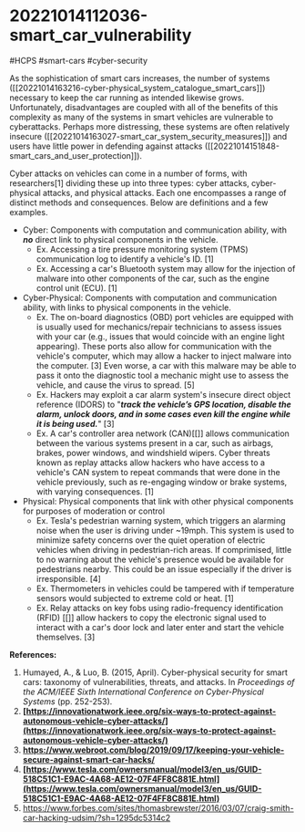 # 20221014112036-smart_car_vulnerability

#HCPS #smart-cars #cyber-security 

As the sophistication of smart cars increases, the number of systems ([[20221014163216-cyber-physical_system_catalogue_smart_cars]]) necessary to keep the car running as intended likewise grows. Unfortunately, disadvantages are coupled with all of the benefits of this complexity as many of the systems in smart vehicles are vulnerable to cyberattacks. Perhaps more distressing, these systems are often relatively insecure ([[20221014163027-smart_car_system_security_measures]]) and users have little power in defending against attacks ([[20221014151848-smart_cars_and_user_protection]]).

Cyber attacks on vehicles can come in a number of forms, with researchers[1] dividing these up into three types: cyber attacks, cyber-physical attacks, and physical attacks. Each one encompasses a range of distinct methods and consequences. Below are definitions and a few examples.

* Cyber: Components with computation and communication ability, with ***no*** direct link to physical components in the vehicle.
	* Ex. Accessing a tire pressure monitoring system (TPMS) communication log to identify a vehicle's ID. [1]
	* Ex. Accessing a car's Bluetooth system may allow for the injection of malware into other components of the car, such as the engine control unit (ECU). [1]
* Cyber-Physical: Components with computation and communication ability, with links to physical components in the vehicle.
	* Ex. The on-board diagnostics (OBD) port vehicles are equipped with is usually used for mechanics/repair technicians to assess issues with your car (e.g., issues that would coincide with an engine light appearing). These ports also allow for  communication with the vehicle's computer, which may allow a hacker to inject malware into the computer. [3] Even worse, a car with this malware may be able to pass it onto the diagnostic tool a mechanic might use to assess the vehicle, and cause the virus to spread. [5]
	* Ex. Hackers may exploit a car alarm system's insecure direct object reference (IDORS) to "***track the vehicle’s GPS location, disable the alarm, unlock doors, and in some cases even kill the engine while it is being used.***" [3]
	* Ex. A car's controller area network (CAN)[[]] allows communication between the various systems present in a car, such as airbags, brakes, power windows, and windshield wipers. Cyber threats known as replay attacks allow hackers who have access to a vehicle's CAN system to repeat commands that were done in the vehicle previously, such as re-engaging window or brake systems, with varying consequences. [1]
* Physical: Physical components that link with other physical components for purposes of moderation or control
	* Ex. Tesla's pedestrian warning system, which triggers an alarming noise when the user is driving under ~19mph. This system is used to minimize safety concerns over the quiet operation of electric vehicles when driving in pedestrian-rich areas. If comprimised, little to no warning about the vehicle's presence would be available for pedestrians nearby. This could be an issue especially if the driver is irresponsible. [4]
	* Ex. Thermometers in vehicles could be tampered with if temperature sensors would subjected to extreme cold or heat. [1]
	* Ex. Relay attacks on key fobs using radio-frequency identification (RFID) [[]] allow hackers to copy the electronic signal used to interact with a car's door lock and later enter and start the vehicle themselves. [3]

**References:**
1. Humayed, A., & Luo, B. (2015, April). Cyber-physical security for smart cars: taxonomy of vulnerabilities, threats, and attacks. In _Proceedings of the ACM/IEEE Sixth International Conference on Cyber-Physical Systems_ (pp. 252-253).
2. **[https://innovationatwork.ieee.org/six-ways-to-protect-against-autonomous-vehicle-cyber-attacks/](https://innovationatwork.ieee.org/six-ways-to-protect-against-autonomous-vehicle-cyber-attacks/)**
3. **https://www.webroot.com/blog/2019/09/17/keeping-your-vehicle-secure-against-smart-car-hacks/**
4. **[https://www.tesla.com/ownersmanual/model3/en_us/GUID-518C51C1-E9AC-4A68-AE12-07F4FF8C881E.html](https://www.tesla.com/ownersmanual/model3/en_us/GUID-518C51C1-E9AC-4A68-AE12-07F4FF8C881E.html)**
5. https://www.forbes.com/sites/thomasbrewster/2016/03/07/craig-smith-car-hacking-udsim/?sh=1295dc5314c2